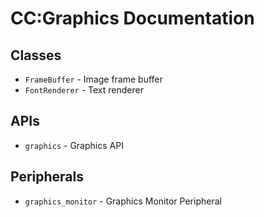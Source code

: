 # CC:Graphics Documentation

## Classes
- `FrameBuffer` - Image frame buffer
- `FontRenderer` - Text renderer

## APIs
- `graphics` - Graphics API

## Peripherals
- `graphics_monitor` - Graphics Monitor Peripheral